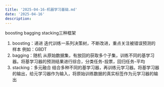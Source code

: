 ```yaml
---
title: '2025-04-16-机器学习基础.md'
date: '2025-04-16'
description:
---
```


boosting bagging stacking三种框架
1. boosting：递进
迭代训练一系列决策树，不断改进，重点关注被错误预测的样本
例如：GBDT
2. bagging：随机
从原始数据集，有放回的获取多个子集，训练不同的基学习器。将基学习器的预测结果进行综合，分类任务-投票，回归任务-平均
3. stacking：多元融合
结合多种不同的基学习器，再训练元学习器。将基学习器的输出，给元学习器作为输入，将原始训练数据的真实标签作为元学习器的输出